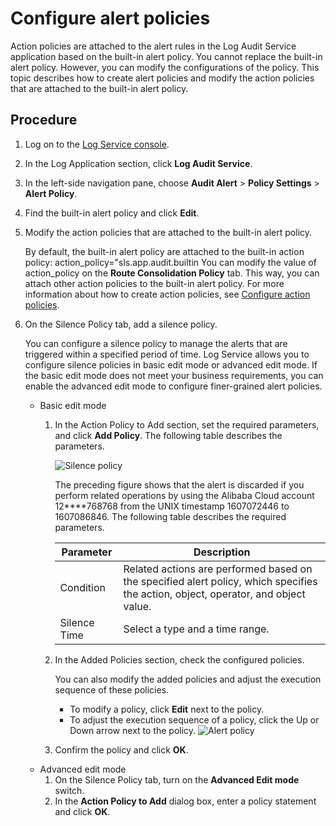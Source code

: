 # Configure alert policies

Action policies are attached to the alert rules in the Log Audit Service application based on the built-in alert policy. You cannot replace the built-in alert policy. However, you can modify the configurations of the policy. This topic describes how to create alert policies and modify the action policies that are attached to the built-in alert policy.

## Procedure

1.  Log on to the [Log Service console](https://sls.console.aliyun.com).

2.  In the Log Application section, click **Log Audit Service**.

3.  In the left-side navigation pane, choose **Audit Alert** \> **Policy Settings** \> **Alert Policy**.

4.  Find the built-in alert policy and click **Edit**.

5.  Modify the action policies that are attached to the built-in alert policy.

    By default, the built-in alert policy are attached to the built-in action policy: action\_policy="sls.app.audit.builtin You can modify the value of action\_policy on the **Route Consolidation Policy** tab. This way, you can attach other action policies to the built-in alert policy. For more information about how to create action policies, see [Configure action policies]().

6.  On the Silence Policy tab, add a silence policy.

    You can configure a silence policy to manage the alerts that are triggered within a specified period of time. Log Service allows you to configure silence policies in basic edit mode or advanced edit mode. If the basic edit mode does not meet your business requirements, you can enable the advanced edit mode to configure finer-grained alert policies.

    -   Basic edit mode
        1.  In the Action Policy to Add section, set the required parameters, and click **Add Policy**. The following table describes the parameters.

            ![Silence policy](../images/p188426.png)

            The preceding figure shows that the alert is discarded if you perform related operations by using the Alibaba Cloud account 12\*\*\*\*768768 from the UNIX timestamp 1607072446 to 1607086846. The following table describes the required parameters.

            |Parameter|Description|
            |---------|-----------|
            |Condition|Related actions are performed based on the specified alert policy, which specifies the action, object, operator, and object value.|
            |Silence Time|Select a type and a time range.|

        2.  In the Added Policies section, check the configured policies.

            You can also modify the added policies and adjust the execution sequence of these policies.

            -   To modify a policy, click **Edit** next to the policy.
            -   To adjust the execution sequence of a policy, click the Up or Down arrow next to the policy.
            ![Alert policy](../images/p188206.png)

        3.  Confirm the policy and click **OK**.
    -   Advanced edit mode
        1.  On the Silence Policy tab, turn on the **Advanced Edit mode** switch.
        2.  In the **Action Policy to Add** dialog box, enter a policy statement and click **OK**.

